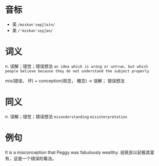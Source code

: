 # 音标

- 英 `/mɪskən'sepʃ(ə)n/`
- 美 `/'mɪskən'sɛpʃən/`

# 词义

n. 误解；错觉；错误想法
`an idea which is wrong or untrue, but which people believe because they do not understand the subject properly`



mis(错误， 坏) + conception(观念， 概念) → 误解； 错误想法

# 同义

n. 误解；错觉；错误想法
`misunderstanding` `misinterpretation`

# 例句

It is a misconception that Peggy was fabulously wealthy.
说佩吉以前极其富有，这是一个错误的看法。


